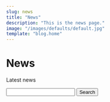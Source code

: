 ```yaml
---
slug: news
title: "News"
description: "This is the news page."
image: "/images/defaults/default.jpg"
template: "blog.home"
---
```


# News

Latest news

<form action="/api/posts.json" id="search-form">
    <label for="term">
        <input type="text" name="term" id="term">
    </label>
    <input type="submit" value="Search">
</form>
